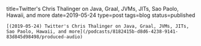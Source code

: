 
title=Twitter's Chris Thalinger on Java, Graal, JVMs, JITs, Sao Paolo, Hawaii, and more
date=2019-05-24
type=post
tags=blog
status=published
~~~~~~
[(2019-05-24) Twitter's Chris Thalinger on Java, Graal, JVMs, JITs, Sao Paolo, Hawaii, and more](/podcasts/8182415b-d8d6-4238-9141-83d845d98498/produced-audio) 
            